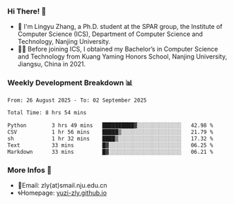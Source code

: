 ### Hi There! 👋 
- 🐳 I'm Lingyu Zhang, a Ph.D. student at the SPAR group, the Institute of Computer Science (ICS), Department of Computer Science and Technology, Nanjing University.
- 🧑‍🎓 Before joining ICS, I obtained my Bachelor’s in Computer Science and Technology from Kuang Yaming Honors School, Nanjing University, Jiangsu, China in 2021.

### Weekly Development Breakdown :bar_chart:

<!--START_SECTION:waka-->

```txt
From: 26 August 2025 - To: 02 September 2025

Total Time: 8 hrs 54 mins

Python        3 hrs 49 mins   ██████████▓░░░░░░░░░░░░░░   42.98 %
CSV           1 hr 56 mins    █████▒░░░░░░░░░░░░░░░░░░░   21.79 %
sh            1 hr 32 mins    ████▒░░░░░░░░░░░░░░░░░░░░   17.32 %
Text          33 mins         █▓░░░░░░░░░░░░░░░░░░░░░░░   06.25 %
Markdown      33 mins         █▓░░░░░░░░░░░░░░░░░░░░░░░   06.21 %
```

<!--END_SECTION:waka-->

<!--
### Github Contributions :octocat:

![](https://raw.githubusercontent.com/yuzi-zly/yuzi-zly/output/github-contribution-grid-snake.svg)              
-->

### More Infos 📖

- 📧Email: zly(at)smail.nju.edu.cn
- 🌀Homepage: [yuzi-zly.github.io](https://yuzi-zly.github.io/)
